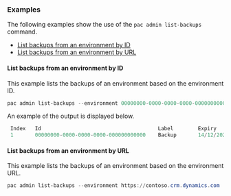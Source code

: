 ### Examples

The following examples show the use of the `pac admin list-backups` command.

- [List backups from an environment by ID](#list-backups-from-an-environment-by-id)
- [List backups from an environment by URL](#list-backups-from-an-environment-by-url)

#### List backups from an environment by ID

This example lists the backups of an environment based on the environment ID.

```powershell
pac admin list-backups --environment 00000000-0000-0000-0000-000000000000
```

An example of the output is displayed below.

```powershell
 Index   Id                                      Label        Expiry                Point Date
 1       00000000-0000-0000-0000-000000000000    Backup       14/12/2022 12:50:38   07/12/2022 12:50:38
```

#### List backups from an environment by URL

This example lists the backups of an environment based on the environment URL.

```powershell
pac admin list-backups --environment https://contoso.crm.dynamics.com
```
